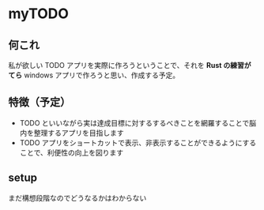 # myTODO
## 何これ
私が欲しい TODO アプリを実際に作ろうということで、それを **Rust の練習がてら** windows アプリで作ろうと思い、作成する予定。

## 特徴（予定）
* TODO といいながら実は達成目標に対するするべきことを網羅することで脳内を整理するアプリを目指します
* TODO アプリをショートカットで表示、非表示することができるようにすることで、利便性の向上を図ります

## setup
まだ構想段階なのでどうなるかはわからない
